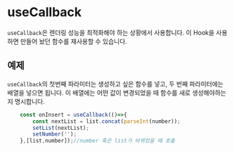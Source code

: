 # useCallback
`useCallback`은 렌더링 성능을 최적화해야 하는 상황에서 사용합니다.
이 Hook을 사용하면 만들어 놨던 함수를 재사용할 수 있습니다.


## 예제
`useCallback`의 첫번째 파라미터는 생성하고 싶은 함수를 넣고, 두 번째 파라미터에는 배열을 넣으면 됩니다.
이 배열에는 어떤 값이 변경되었을 때 함수를 새로 생성해야하는 지 명시합니다.
```jsx
    const onInsert = useCallback(()=>{
        const nextList = list.concat(parseInt(number));
        setList(nextList);
        setNumber('');
    },[list,number]);//number 혹은 list가 바뀌었을 때 호출
```